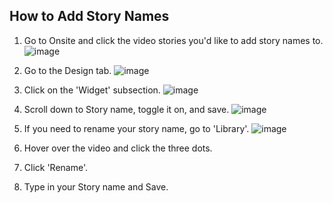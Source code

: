 ## How to Add Story Names

1. Go to Onsite and click the video stories you'd like to add story names to.
![image](https://github.com/user-attachments/assets/829b1fcf-cc3d-4dbc-9c40-f4ccca111237)

2. Go to the Design tab.
![image](https://github.com/user-attachments/assets/d172e258-08c8-49c8-a818-3edf30c486f7)

3. Click on the 'Widget' subsection.
![image](https://github.com/user-attachments/assets/306d4ac8-18d4-4c88-8583-844c8a673f1f)

4. Scroll down to Story name, toggle it on, and save.
![image](https://github.com/user-attachments/assets/4b157bf5-a852-44a9-8a31-0812ccb52bec)

5. If you need to rename your story name, go to 'Library'.
![image](https://github.com/user-attachments/assets/8ac31b1b-0ce1-4531-8c78-296bd2cab576)

6. Hover over the video and click the three dots.
7. Click 'Rename'.
8. Type in your Story name and Save.


